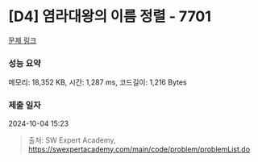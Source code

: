 # [D4] 염라대왕의 이름 정렬 - 7701 

[문제 링크](https://swexpertacademy.com/main/code/problem/problemDetail.do?contestProbId=AWqU0zh6rssDFARG) 

### 성능 요약

메모리: 18,352 KB, 시간: 1,287 ms, 코드길이: 1,216 Bytes

### 제출 일자

2024-10-04 15:23



> 출처: SW Expert Academy, https://swexpertacademy.com/main/code/problem/problemList.do